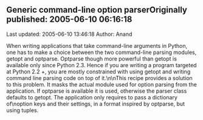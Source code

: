 ## Generic command-line option parserOriginally published: 2005-06-10 06:16:18 
Last updated: 2005-06-10 13:46:18 
Author: Anand  
 
When writing applications that take command-line arguments in Python, one has to make a choice between the two command-line parsing modules, getopt and optparse. Optparse though more powerful than getopt is available only since Python 2.3. Hence if you are writing a program targeted at Python 2.2 +, you are mostly constrained with using getopt and writing command line parsing code on top of it.\n\nThis recipe provides a solution to this problem. It masks the actual module used for option parsing from the application. If optparse is available it is used, otherwise the parser class defaults to getopt. The application only requires to pass a dictionary of\noption keys and their settings, in a format inspired by optparse, but using tuples.